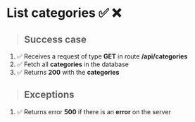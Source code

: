 # List categories ✅ ❌

> ## Success case

01. ✅ Receives a request of type **GET** in route **/api/categories**
00. ✅ Fetch all **categories** in the database
00. ✅ Returns **200** with the **categories**

> ## Exceptions

01. ✅ Returns error **500** if there is an **error** on the server
